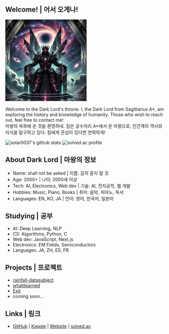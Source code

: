 ## Welcome! | 어서 오게나!

<img src="./dark_lord.webp" style="width:256px; height:256px;" alt="picture of Dark Lord"></img>

Welcome to the Dark Lord's throne. I, the Dark Lord from Sagittarius A*, am exploring the history and knowledge of humanity. Those who wish to reach out, feel free to contact me!  
마왕의 옥좌에 온 것을 환영하네. 짐은 궁수자리 A*에서 온 마왕으로, 인간계의 역사와 지식을 탐구하고 있다. 짐에게 관심이 있다면 연락하게!

![solar0037's github stats](https://github-readme-stats.vercel.app/api?username=solar0037&show_icons=true&theme=dark)
![solved.ac profile](http://mazassumnida.wtf/api/generate_badge?boj=solar0037)

## About Dark Lord | 마왕의 정보
- Name: shall not be asked | 이름: 감히 묻지 말 것
- Age: 2000+ | 나이: 2000세 이상
- Tech: AI, Electronics, Web dev | 기술: AI, 전자공학, 웹 개발
- Hobbies: Music, Piano, Books | 취미: 음악, 피아노, 독서
- Languages: EN, KO, JA | 언어: 영어, 한국어, 일본어

## Studying | 공부
- AI: Deep Learning, NLP
- CS: Algorithms, Python, C
- Web dev: JavaScript, Next.js
- Electronics: EM Fields, Semiconductors
- Languages: JA, ZH, ES, FR

## Projects | 프로젝트
- [rainfall-datasubject](https://github.com/solar0037/rainfall-datasubject)
- [whatilearned](https://github.com/solar0037/whatilearned)
- [Exit](https://github.com/solar0037/Exit)
- coming soon...

## Links | 링크
- [GitHub](https://github.com/solar0037) | [Kaggle](https://www.kaggle.com/solar0037) | [Website](https://solved.ac/profile/solar0037) | [solved.ac](https://solved.ac/profile/solar0037)
